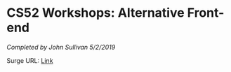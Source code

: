 # CS52 Workshops:  Alternative Front-end

*Completed by John Sullivan 5/2/2019*

Surge URL: [Link](sulljohn-cs52-alt-frontend.surge.sh)
